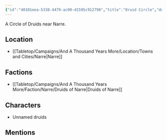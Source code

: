 ```yaml
---
{"id":"40101eea-5338-4479-ac00-d1595c912798","title":"Druid Circle","description":"A Circle of Druids near Narre.","isCurrentLocation":false,"publish":true,"date_created":"Friday, March 3rd 2023, 8:25:19 am","date_modified":"Friday, April 26th 2024, 11:23:03 pm","editing_lock":false,"live_preview":true,"cssclasses":["mado-heading"],"path":"Tabletop/Campaigns/And A Thousand Years More/Location/Towns and Cities/Narre/Druid Circle.md","permalink":"/tabletop/campaigns/and-a-thousand-years-more/location/towns-and-cities/narre/druid-circle/","PassFrontmatter":true}
---
```



A Circle of Druids near Narre.

## Location

- [[Tabletop/Campaigns/And A Thousand Years More/Location/Towns and Cities/Narre\|Narre]]

## Factions

- [[Tabletop/Campaigns/And A Thousand Years More/Faction/Narre/Druids of Narre\|Druids of Narre]]

## Characters

- Unnamed druids

## Mentions


